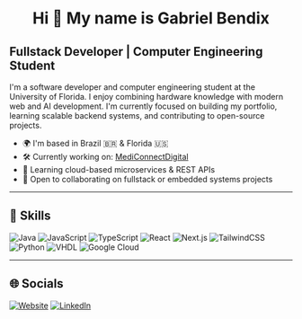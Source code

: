 <h1 align="center">Hi 👋 My name is Gabriel Bendix</h1>

## Fullstack Developer | Computer Engineering Student

I'm a software developer and computer engineering student at the University of Florida. I enjoy combining hardware knowledge with modern web and AI development. I'm currently focused on building my portfolio, learning scalable backend systems, and contributing to open-source projects.

- 🌍 I'm based in Brazil 🇧🇷 & Florida 🇺🇸
- 🛠️ Currently working on: [MediConnectDigital](https://github.com/yourprojectlink)
- 🚀 Learning cloud-based microservices & REST APIs
- 🤝 Open to collaborating on fullstack or embedded systems projects

---

## 🧰 Skills

![Java](https://img.shields.io/badge/Java-ED8B00?style=for-the-badge&logo=java&logoColor=white)
![JavaScript](https://img.shields.io/badge/JavaScript-F7DF1E?style=for-the-badge&logo=javascript&logoColor=black)
![TypeScript](https://img.shields.io/badge/TypeScript-3178C6?style=for-the-badge&logo=typescript&logoColor=white)
![React](https://img.shields.io/badge/React-20232A?style=for-the-badge&logo=react&logoColor=61DAFB)
![Next.js](https://img.shields.io/badge/Next.js-000000?style=for-the-badge&logo=nextdotjs&logoColor=white)
![TailwindCSS](https://img.shields.io/badge/TailwindCSS-38B2AC?style=for-the-badge&logo=tailwind-css&logoColor=white)
![Python](https://img.shields.io/badge/Python-FFD43B?style=for-the-badge&logo=python&logoColor=blue)
![VHDL](https://img.shields.io/badge/VHDL-0068a5?style=for-the-badge&logoColor=white)
![Google Cloud](https://img.shields.io/badge/Google%20Cloud-4285F4?style=for-the-badge&logo=google-cloud&logoColor=white)

---

## 🌐 Socials

[![Website](https://img.shields.io/badge/Website-000?style=for-the-badge&logo=About.me&logoColor=white)](https://www.gabrielbendix.com)
[![LinkedIn](https://img.shields.io/badge/LinkedIn-blue?style=for-the-badge&logo=linkedin&logoColor=white)](https://linkedin.com/in/your-link)
